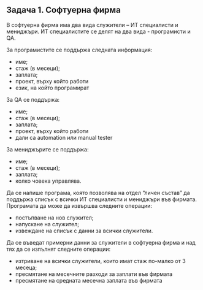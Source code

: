 ## Задача 1. Софтуерна фирма
В софтуерна фирма има два вида служители – ИТ специалисти и мениджъри. ИТ специалистите се делят на два вида - програмисти и  QA. 

За програмистите се поддържа следната информация:

 - име;  
 - стаж (в месеци);  
 - заплата;   
 - проект, върху който работи
 - език, на който програмират

За QA се поддържа:
 - име;  
 - стаж (в месеци); 
 - заплата;  
 - проект, върху който работи
 - дали са automation или manual tester

За мениджърите се поддържа:
 - име; 
 - стаж (в месеци); 
 - заплата;  
 - колко човека управлява.

Да се напише програма, която позволява на отдел “личен състав”
да поддържа списък с всички ИТ специалисти и мениджъри във фирмата. Програмата да може да извършва следните операции:

 - постъпване на нов служител;
 -  напускане на служител;
 -  извеждане на списък с данни за всички служители.

Да се въведат примерни данни за служители в софтуерна фирма и над тях да се изпълнят следните операции:

- изтриване на всички служители, които имат стаж по-малко от 3 месеца;
- пресмятане на месечните разходи за заплати във фирмата
- пресмятане на средната месечна заплата във фирмата
